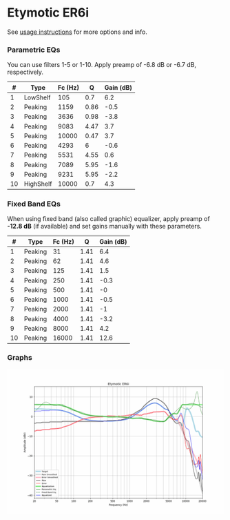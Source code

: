 # Etymotic ER6i
See [usage instructions](https://github.com/jaakkopasanen/AutoEq#usage) for more options and info.

### Parametric EQs
You can use filters 1-5 or 1-10. Apply preamp of -6.8 dB or -6.7 dB, respectively.

|   # | Type      |   Fc (Hz) |    Q |   Gain (dB) |
|-----|-----------|-----------|------|-------------|
|   1 | LowShelf  |       105 | 0.7  |         6.2 |
|   2 | Peaking   |      1159 | 0.86 |        -0.5 |
|   3 | Peaking   |      3636 | 0.98 |        -3.8 |
|   4 | Peaking   |      9083 | 4.47 |         3.7 |
|   5 | Peaking   |     10000 | 0.47 |         3.7 |
|   6 | Peaking   |      4293 | 6    |        -0.6 |
|   7 | Peaking   |      5531 | 4.55 |         0.6 |
|   8 | Peaking   |      7089 | 5.95 |        -1.6 |
|   9 | Peaking   |      9231 | 5.95 |        -2.2 |
|  10 | HighShelf |     10000 | 0.7  |         4.3 |

### Fixed Band EQs
When using fixed band (also called graphic) equalizer, apply preamp of **-12.8 dB** (if available) and set gains manually with these parameters.

|   # | Type    |   Fc (Hz) |    Q |   Gain (dB) |
|-----|---------|-----------|------|-------------|
|   1 | Peaking |        31 | 1.41 |         6.4 |
|   2 | Peaking |        62 | 1.41 |         4.6 |
|   3 | Peaking |       125 | 1.41 |         1.5 |
|   4 | Peaking |       250 | 1.41 |        -0.3 |
|   5 | Peaking |       500 | 1.41 |        -0   |
|   6 | Peaking |      1000 | 1.41 |        -0.5 |
|   7 | Peaking |      2000 | 1.41 |        -1   |
|   8 | Peaking |      4000 | 1.41 |        -3.2 |
|   9 | Peaking |      8000 | 1.41 |         4.2 |
|  10 | Peaking |     16000 | 1.41 |        12.6 |

### Graphs
![](./Etymotic%20ER6i.png)
